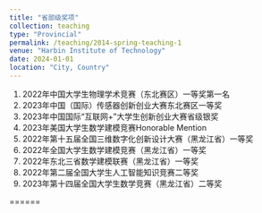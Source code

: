 ```yaml
---
title: "省部级奖项"
collection: teaching
type: "Provincial"
permalink: /teaching/2014-spring-teaching-1
venue: "Harbin Institute of Technology"
date: 2024-01-01
location: "City, Country"
---
```


1. 2022年中国大学生物理学术竞赛（东北赛区）一等奖第一名
2. 2023年中国（国际）传感器创新创业大赛东北赛区一等奖
3. 2023年中国国际“互联网+”大学生创新创业大赛省级银奖
4. 2023年美国大学生数学建模竞赛Honorable Mention
5. 2022年第十五届全国三维数字化创新设计大赛（黑龙江省）一等奖
6. 2022年全国大学生数学建模竞赛（黑龙江省）一等奖
7. 2022年东北三省数学建模联赛（黑龙江省）一等奖
8. 2022年第二届全国大学生人工智能知识竞赛二等奖
9. 2023年第十四届全国大学生数学竞赛（黑龙江省）二等奖

======
